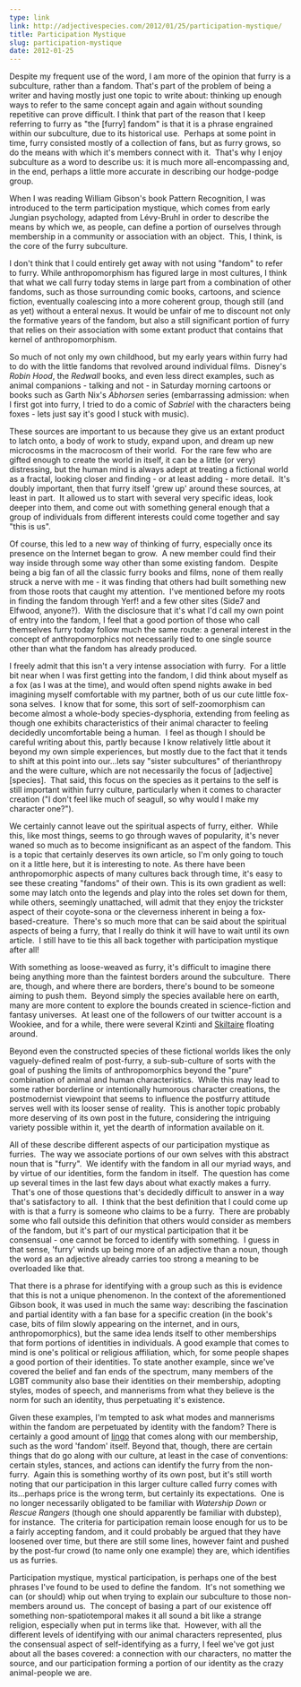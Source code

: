 ```yaml
---
type: link
link: http://adjectivespecies.com/2012/01/25/participation-mystique/
title: Participation Mystique
slug: participation-mystique
date: 2012-01-25
---
```


Despite my frequent use of the word, I am more of the opinion that furry is a
subculture, rather than a fandom. That's part of the problem of being a writer
and having mostly just one topic to write about: thinking up enough ways to
refer to the same concept again and again without sounding repetitive can prove
difficult. I think that part of the reason that I keep referring to furry as
"the \[furry\] fandom" is that it is a phrase engrained within our subculture,
due to its historical use.  Perhaps at some point in time, furry consisted
mostly of a collection of fans, but as furry grows, so do the means with which
it's members connect with it.  That's why I enjoy subculture as a word to
describe us: it is much more all-encompassing and, in the end, perhaps a little
more accurate in describing our hodge-podge group.

When I was reading William Gibson's book Pattern Recognition, I was introduced
to the term participation mystique, which comes from early Jungian psychology,
adapted from Lévy-Bruhl in order to describe the means by which we, as people,
can define a portion of ourselves through membership in a community or
association with an object.  This, I think, is the core of the furry
subculture.<!--more-->

I don't think that I could entirely get away with not using "fandom" to refer
to furry. While anthropomorphism has figured large in most cultures, I think
that what we call furry today stems in large part from a combination of other
fandoms, such as those surrounding comic books, cartoons, and science fiction,
eventually coalescing into a more coherent group, though still (and as yet)
without a enteral nexus. It would be unfair of me to discount not only the
formative years of the fandom, but also a still significant portion of furry
that relies on their association with some extant product that contains that
kernel of anthropomorphism.

So much of not only my own childhood, but my early years within furry had to do
with the little fandoms that revolved around individual films.  Disney's
*Robin Hood*, the *Redwall* books, and even less direct examples,
such as animal companions - talking and not - in Saturday morning cartoons or
books such as Garth Nix's *Abhorsen* series (embarrassing admission:
when I first got into furry, I tried to do a comic of *Sabriel* with the
characters being foxes - lets just say it's good I stuck with music).

These sources are important to us because they give us an extant product to
latch onto, a body of work to study, expand upon, and dream up new microcosms
in the macrocosm of their world.  For the rare few who are gifted enough to
create the world in itself, it can be a little (or very) distressing, but the
human mind is always adept at treating a fictional world as a fractal, looking
closer and finding - or at least adding - more detail.  It's doubly important,
then that furry itself 'grew up' around these sources, at least in part.  It
allowed us to start with several very specific ideas, look deeper into them,
and come out with something general enough that a group of individuals from
different interests could come together and say "this is us".

Of course, this led to a new way of thinking of furry, especially once its
presence on the Internet began to grow.  A new member could find their way
inside through some way other than some existing fandom.  Despite being a big
fan of all the classic furry books and films, none of them really struck a
nerve with me - it was finding that others had built something new from those
roots that caught my attention.  I've mentioned before my roots in finding the
fandom through Yerf! and a few other sites (Side7 and Elfwood, anyone?).  With
the disclosure that it's what I'd call my own point of entry into the fandom, I
feel that a good portion of those who call themselves furry today follow much
the same route: a general interest in the concept of anthropomorphics not
necessarily tied to one single source other than what the fandom has already
produced.

I freely admit that this isn't a very intense association with furry.  For a
little bit near when I was first getting into the fandom, I did think about
myself as a fox (as I was at the time), and would often spend nights awake in
bed imagining myself comfortable with my partner, both of us our cute little
fox-sona selves.  I know that for some, this sort of self-zoomorphism can
become almost a whole-body species-dysphoria, extending from feeling as though
one exhibits characteristics of their animal character to feeling decidedly
uncomfortable being a human.  I feel as though I should be careful writing
about this, partly because I know relatively little about it beyond my own
simple experiences, but mostly due to the fact that it tends to shift at this
point into our...lets say "sister subcultures" of therianthropy and the were
culture, which are not necessarily the focus of \[adjective\]\[species\].  That
said, this focus on the species as it pertains to the self is still important
within furry culture, particularly when it comes to character creation ("I
don't feel like much of seagull, so why would I make my character one?").

We certainly cannot leave out the spiritual aspects of furry, either.  While
this, like most things, seems to go through waves of popularity, it's never
waned so much as to become insignificant as an aspect of the fandom. This is a
topic that certainly deserves its own article, so I'm only going to touch on it
a little here, but it is interesting to note. As there have been
anthropomorphic aspects of many cultures back through time, it's easy to see
these creating "fandoms" of their own. This is its own gradient as well: some
may latch onto the legends and play into the roles set down for them, while
others, seemingly unattached, will admit that they enjoy the trickster aspect
of their coyote-sona or the cleverness inherent in being a fox-based-creature.
 There's so much more that can be said about the spiritual aspects of being a
furry, that I really do think it will have to wait until its own article.  I
still have to tie this all back together with participation mystique after all!

With something as loose-weaved as furry, it's difficult to imagine there being
anything more than the faintest borders around the subculture.  There are,
though, and where there are borders, there's bound to be someone aiming to push
them.  Beyond simply the species available here on earth, many are more content
to explore the bounds created in science-fiction and fantasy universes.  At
least one of the followers of our twitter account is a Wookiee, and for a
while, there were several Kzinti and [Skiltaire](http://skiltaire.net) floating
around.

Beyond even the constructed species of these fictional worlds likes the only
vaguely-defined realm of post-furry, a sub-sub-culture of sorts with the goal
of pushing the limits of anthropomorphics beyond the "pure" combination of
animal and human characteristics.  While this may lead to some rather
borderline or intentionally humorous character creations, the postmodernist
viewpoint that seems to influence the postfurry attitude serves well with its
looser sense of reality.  This is another topic probably more deserving of its
own post in the future, considering the intriguing variety possible within it,
yet the dearth of information available on it.

All of these describe different aspects of our participation mystique as
furries.  The way we associate portions of our own selves with this abstract
noun that is "furry".  We identify with the fandom in all our myriad ways, and
by virtue of our identities, form the fandom in itself.  The question has come
up several times in the last few days about what exactly makes a furry.  That's
one of those questions that's decidedly difficult to answer in a way that's
satisfactory to all.  I think that the best definition that I could come up
with is that a furry is someone who claims to be a furry.  There are probably
some who fall outside this definition that others would consider as members of
the fandom, but it's part of our mystical participation that it be consensual -
one cannot be forced to identify with something.  I guess in that sense,
'furry' winds up being more of an adjective than a noun, though the word as an
adjective already carries too strong a meaning to be overloaded like that.

That there is a phrase for identifying with a group such as this is evidence
that this is not a unique phenomenon. In the context of the aforementioned
Gibson book, it was used in much the same way: describing the fascination and
partial identity with a fan base for a specific creation (in the book's case,
bits of film slowly appearing on the internet, and in ours, anthropomorphics),
but the same idea lends itself to other memberships that form portions of
identities in individuals. A good example that comes to mind is one's political
or religious affiliation, which, for some people shapes a good portion of their
identities. To state another example, since we've covered the belief and fan
ends of the spectrum, many members of the LGBT community also base their
identities on their membership, adopting styles, modes of speech, and
mannerisms from what they believe is the norm for such an identity, thus
perpetuating it's existence.

Given these examples, I'm tempted to ask what modes and mannerisms within the
fandom are perpetuated by identity with the fandom? There is certainly a good
amount of [lingo](http://en.wikifur.com/wiki/Category:Furspeech_terms) that
comes along with our membership, such as the word 'fandom' itself. Beyond that,
though, there are certain things that do go along with our culture, at least in
the case of conventions: certain styles, stances, and actions can identify the
furry from the non-furry.  Again this is something worthy of its own post, but
it's still worth noting that our participation in this larger culture called
furry comes with its...perhaps price is the wrong term, but certainly its
expectations.  One is no longer necessarily obligated to be familiar with
*Watership Down* or *Rescue Rangers* (though one should apparently be familiar
with dubstep), for instance.  The criteria for participation remain loose enough
for us to be a fairly accepting fandom, and it could probably be argued that
they have loosened over time, but there are still some lines, however faint and
pushed by the post-fur crowd (to name only one example) they are, which
identifies us as furries.

Participation mystique, mystical participation, is perhaps one of the best
phrases I've found to be used to define the fandom.  It's not something we can
(or should) whip out when trying to explain our subculture to those non-members
around us.  The concept of basing a part of our existence off something
non-spatiotemporal makes it all sound a bit like a strange religion, especially
when put in terms like that.  However, with all the different levels of
identifying with our animal characters represented, plus the consensual aspect
of self-identifying as a furry, I feel we've got just about all the bases
covered: a connection with our characters, no matter the source, and our
participation forming a portion of our identity as the crazy animal-people we
are.
